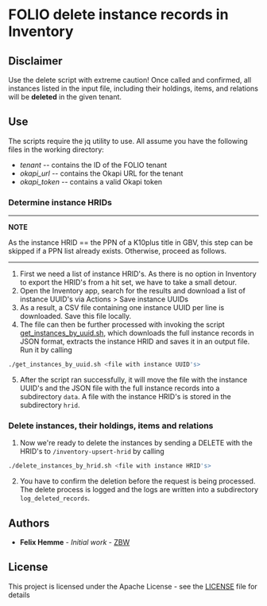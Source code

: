 # FOLIO delete instance records in Inventory

## Disclaimer

Use the delete script with extreme caution! Once called and confirmed, all instances listed in the input file, including their holdings, items, and relations will be **deleted** in the given tenant.

## Use

The scripts require the jq utility to use. All assume you have the following files in the working directory:

- *tenant* -- contains the ID of the FOLIO tenant
- *okapi_url* -- contains the Okapi URL for the tenant
- *okapi_token* -- contains a valid Okapi token

### Determine instance HRIDs

---
**NOTE**

As the instance HRID == the PPN of a K10plus title in GBV, this step can be skipped if a PPN list already exists. Otherwise, proceed as follows.

---

1. First we need a list of instance HRID's. As there is no option in Inventory to export the HRID's from a hit set, we have to take a small detour.
2. Open the Inventory app, search for the results and download a list of instance UUID's via Actions > Save instance UUIDs
3. As a result, a CSV file containing one instance UUID per line is downloaded. Save this file locally.
4. The file can then be further processed with invoking the script [get_instances_by_uuid.sh](get_instances_by_uuid.sh), which downloads the full instance records in JSON format, extracts the instance HRID and saves it in an output file. Run it by calling

```bash
./get_instances_by_uuid.sh <file with instance UUID's>
```

5. After the script ran successfully, it will move the file with the instance UUID's and the JSON file with the full instance records into a subdirectory ```data```. A file with the instance HRID's is stored in the subdirectory ```hrid```.

### Delete instances, their holdings, items and relations

1. Now we're ready to delete the instances by sending a DELETE with the HRID's to ```/inventory-upsert-hrid``` by calling

```bash
./delete_instances_by_hrid.sh <file with instance HRID's>
```

2. You have to confirm the deletion before the request is being processed. The delete process is logged and the logs are written into a subdirectory ```log_deleted_records```.

## Authors

- **Felix Hemme** - *Initial work* - [ZBW](https://zbw.eu/de/)

## License

This project is licensed under the Apache License - see the [LICENSE](LICENSE) file for details
